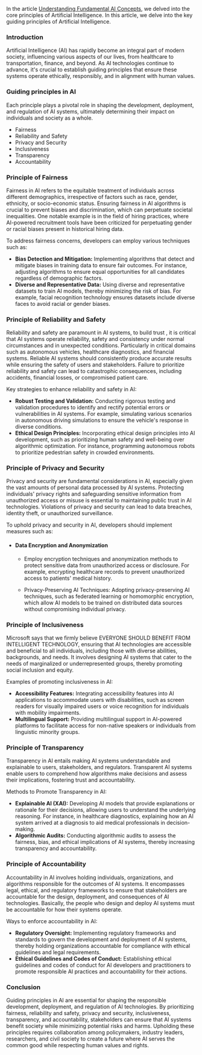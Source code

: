 In the article [Understanding Fundamental AI Concepts](https://github.com/navindevan/azure-ai-fundamentals-exam-preparation/blob/main/ai-fundamental-concepts/Understanding-Fundamental-AI-Concepts.md), we delved into the core principles of Artificial Intelligence. In this article, we delve into the key guiding principles of Artificial Intelligence.

### Introduction
Artificial Intelligence (AI) has rapidly become an integral part of modern society, influencing various aspects of our lives, from healthcare to transportation, finance, and beyond. As AI technologies continue to advance, it's crucial to establish guiding principles that ensure these systems operate ethically, responsibly, and in alignment with human values.

### Guiding principles in AI
Each principle plays a pivotal role in shaping the development, deployment, and regulation of AI systems, ultimately determining their impact on individuals and society as a whole.

  +  Fairness
  +  Reliability and Safety
  +  Privacy and Security
  +  Inclusiveness
  +  Transparency
  +  Accountability

### Principle of Fairness
Fairness in AI refers to the equitable treatment of individuals across different demographics, irrespective of factors such as race, gender, ethnicity, or socio-economic status. Ensuring fairness in AI algorithms is crucial to prevent biases and discrimination, which can perpetuate societal inequalities. One notable example is in the field of hiring practices, where AI-powered recruitment tools have been criticized for perpetuating gender or racial biases present in historical hiring data.

To address fairness concerns, developers can employ various techniques such as:

  +  **Bias Detection and Mitigation:** Implementing algorithms that detect and mitigate biases in training data to ensure fair outcomes. For instance, adjusting algorithms to ensure equal opportunities for all candidates regardless of demographic factors.
  +  **Diverse and Representative Data:** Using diverse and representative datasets to train AI models, thereby minimizing the risk of bias. For example, facial recognition technology ensures datasets include diverse faces to avoid racial or gender biases.

### Principle of Reliability and Safety
Reliability and safety are paramount in AI systems, to build trust , it is critical that AI systems operate reliability, safety and consistency under normal circumstances and in unexpected conditions. Particularly in critical domains such as autonomous vehicles, healthcare diagnostics, and financial systems. Reliable AI systems should consistently produce accurate results while ensuring the safety of users and stakeholders. Failure to prioritize reliability and safety can lead to catastrophic consequences, including accidents, financial losses, or compromised patient care.

Key strategies to enhance reliability and safety in AI:

  +  **Robust Testing and Validation:** Conducting rigorous testing and validation procedures to identify and rectify potential errors or vulnerabilities in AI systems. For example, simulating various scenarios in autonomous driving simulations to ensure the vehicle's response in diverse conditions.
  +  **Ethical Design Principles:** Incorporating ethical design principles into AI development, such as prioritizing human safety and well-being over algorithmic optimization. For instance, programming autonomous robots to prioritize pedestrian safety in crowded environments.

### Principle of Privacy and Security
Privacy and security are fundamental considerations in AI, especially given the vast amounts of personal data processed by AI systems. Protecting individuals' privacy rights and safeguarding sensitive information from unauthorized access or misuse is essential to maintaining public trust in AI technologies. Violations of privacy and security can lead to data breaches, identity theft, or unauthorized surveillance.

To uphold privacy and security in AI, developers should implement measures such as:
  + #### Data Encryption and Anonymization
    +  Employ encryption techniques and anonymization methods to protect sensitive data from unauthorized access or disclosure. For example, encrypting healthcare records to prevent unauthorized access to patients' medical history.

    +  Privacy-Preserving AI Techniques: Adopting privacy-preserving AI techniques, such as federated learning or homomorphic encryption, which allow AI models to be trained on distributed data sources without compromising individual privacy.

### Principle of Inclusiveness
Microsoft says that we firmly believe EVERYONE SHOULD BENEFIT FROM INTELLIGENT TECHNOLOGY, ensuring that AI technologies are accessible and beneficial to all individuals, including those with diverse abilities, backgrounds, and needs. It involves designing AI systems that cater to the needs of marginalized or underrepresented groups, thereby promoting social inclusion and equity.

Examples of promoting inclusiveness in AI:

  +  **Accessibility Features:** Integrating accessibility features into AI applications to accommodate users with disabilities, such as screen readers for visually impaired users or voice recognition for individuals with mobility impairments.
  +  **Multilingual Support:** Providing multilingual support in AI-powered platforms to facilitate access for non-native speakers or individuals from linguistic minority groups.

### Principle of Transparency
Transparency in AI entails making AI systems understandable and explainable to users, stakeholders, and regulators. Transparent AI systems enable users to comprehend how algorithms make decisions and assess their implications, fostering trust and accountability.

Methods to Promote Transparency in AI:

  +  **Explainable AI (XAI):** Developing AI models that provide explanations or rationale for their decisions, allowing users to understand the underlying reasoning. For instance, in healthcare diagnostics, explaining how an AI system arrived at a diagnosis to aid medical professionals in decision-making.
  +  **Algorithmic Audits:** Conducting algorithmic audits to assess the fairness, bias, and ethical implications of AI systems, thereby increasing transparency and accountability.

### Principle of Accountability
Accountability in AI involves holding individuals, organizations, and algorithms responsible for the outcomes of AI systems. It encompasses legal, ethical, and regulatory frameworks to ensure that stakeholders are accountable for the design, deployment, and consequences of AI technologies. Basically, the people who design and deploy AI systems must be accountable for how their systems operate.

Ways to enforce accountability in AI:
  +  **Regulatory Oversight:** Implementing regulatory frameworks and standards to govern the development and deployment of AI systems, thereby holding organizations accountable for compliance with ethical guidelines and legal requirements.
  +  **Ethical Guidelines and Codes of Conduct:** Establishing ethical guidelines and codes of conduct for AI developers and practitioners to promote responsible AI practices and accountability for their actions.

### Conclusion
Guiding principles in AI are essential for shaping the responsible development, deployment, and regulation of AI technologies. By prioritizing fairness, reliability and safety, privacy and security, inclusiveness, transparency, and accountability, stakeholders can ensure that AI systems benefit society while minimizing potential risks and harms. Upholding these principles requires collaboration among policymakers, industry leaders, researchers, and civil society to create a future where AI serves the common good while respecting human values and rights.
